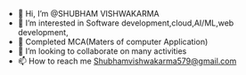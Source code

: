 - 👋 Hi, I’m @SHUBHAM VISHWAKARMA
- 👀 I’m interested in Software development,cloud,AI/ML,web development,
- 🌱 Completed MCA(Maters of computer Application)
- 💞️ I’m looking to collaborate on many activities
- 📫 How to reach me Shubhamvishwakarma579@gmail.com

<!---
Svkiller/Svkiller is a ✨ special ✨ repository because its `README.md` (this file) appears on your GitHub profile.
You can click the Preview link to take a look at your changes.
--->
